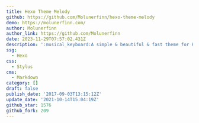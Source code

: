 ```yaml
---
title: Hexo Theme Melody
github: https://github.com/Molunerfinn/hexo-theme-melody
demo: https://molunerfinn.com/
author: Molunerfinn
author_link: https://github.com/Molunerfinn
date: 2023-11-29T07:57:02.431Z
description: ':musical_keyboard:A simple & beautiful & fast theme for Hexo.'
ssg:
  - Hexo
css:
  - Stylus
cms:
  - Markdown
category: []
draft: false
publish_date: '2017-09-03T13:15:12Z'
update_date: '2021-10-14T15:04:19Z'
github_star: 1576
github_fork: 209
---
```


